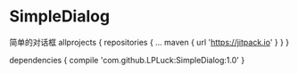 # SimpleDialog
简单的对话框
allprojects {
		repositories {
			...
			maven { url 'https://jitpack.io' }
		}
	}
  
  dependencies {
	        compile 'com.github.LPLuck:SimpleDialog:1.0'
	}
